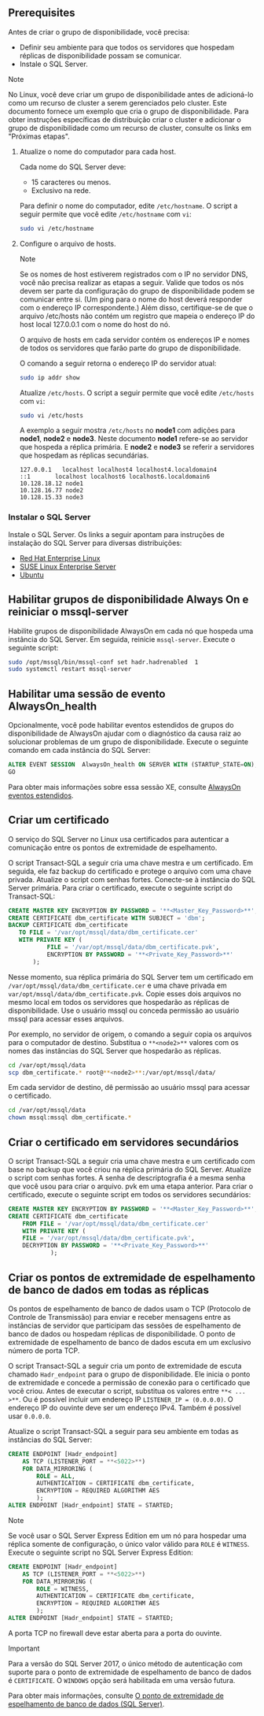 ## <a name="prerequisites"></a>Prerequisites

Antes de criar o grupo de disponibilidade, você precisa:

- Definir seu ambiente para que todos os servidores que hospedam réplicas de disponibilidade possam se comunicar.
- Instale o SQL Server.

>[!NOTE]
>No Linux, você deve criar um grupo de disponibilidade antes de adicioná-lo como um recurso de cluster a serem gerenciados pelo cluster. Este documento fornece um exemplo que cria o grupo de disponibilidade. Para obter instruções específicas de distribuição criar o cluster e adicionar o grupo de disponibilidade como um recurso de cluster, consulte os links em "Próximas etapas".

1. Atualize o nome do computador para cada host.

   Cada nome do SQL Server deve:
   
   - 15 caracteres ou menos.
   - Exclusivo na rede.
   
   Para definir o nome do computador, edite `/etc/hostname`. O script a seguir permite que você edite `/etc/hostname` com `vi`:

   ```bash
   sudo vi /etc/hostname
   ```

2. Configure o arquivo de hosts.

    >[!NOTE]
    >Se os nomes de host estiverem registrados com o IP no servidor DNS, você não precisa realizar as etapas a seguir. Valide que todos os nós devem ser parte da configuração do grupo de disponibilidade podem se comunicar entre si. (Um ping para o nome do host deverá responder com o endereço IP correspondente.) Além disso, certifique-se de que o arquivo /etc/hosts não contém um registro que mapeia o endereço IP do host local 127.0.0.1 com o nome do host do nó.
    >

   O arquivo de hosts em cada servidor contém os endereços IP e nomes de todos os servidores que farão parte do grupo de disponibilidade. 

   O comando a seguir retorna o endereço IP do servidor atual:

   ```bash
   sudo ip addr show
   ```

   Atualize `/etc/hosts`. O script a seguir permite que você edite `/etc/hosts` com `vi`:

   ```bash
   sudo vi /etc/hosts
   ```

   A exemplo a seguir mostra `/etc/hosts` no **node1** com adições para **node1**, **node2** e **node3**. Neste documento **node1** refere-se ao servidor que hospeda a réplica primária. E **node2** e **node3** se referir a servidores que hospedam as réplicas secundárias.

    ```
    127.0.0.1   localhost localhost4 localhost4.localdomain4
    ::1       localhost localhost6 localhost6.localdomain6
    10.128.18.12 node1
    10.128.16.77 node2
    10.128.15.33 node3
    ```

### <a name="install-sql-server"></a>Instalar o SQL Server

Instale o SQL Server. Os links a seguir apontam para instruções de instalação do SQL Server para diversas distribuições: 

- [Red Hat Enterprise Linux](../linux/quickstart-install-connect-red-hat.md)
- [SUSE Linux Enterprise Server](../linux/quickstart-install-connect-suse.md)
- [Ubuntu](../linux/quickstart-install-connect-ubuntu.md)

## <a name="enable-alwayson-availability-groups-and-restart-mssql-server"></a>Habilitar grupos de disponibilidade Always On e reiniciar o mssql-server

Habilite grupos de disponibilidade AlwaysOn em cada nó que hospeda uma instância do SQL Server. Em seguida, reinicie `mssql-server`. Execute o seguinte script:

```bash
sudo /opt/mssql/bin/mssql-conf set hadr.hadrenabled  1
sudo systemctl restart mssql-server
```

##  <a name="enable-an-alwaysonhealth-event-session"></a>Habilitar uma sessão de evento AlwaysOn_health 

Opcionalmente, você pode habilitar eventos estendidos de grupos do disponibilidade de AlwaysOn ajudar com o diagnóstico da causa raiz ao solucionar problemas de um grupo de disponibilidade. Execute o seguinte comando em cada instância do SQL Server: 

```SQL
ALTER EVENT SESSION  AlwaysOn_health ON SERVER WITH (STARTUP_STATE=ON);
GO
```

Para obter mais informações sobre essa sessão XE, consulte [AlwaysOn eventos estendidos](http://msdn.microsoft.com/library/dn135324.aspx).

## <a name="create-a-certificate"></a>Criar um certificado

O serviço do SQL Server no Linux usa certificados para autenticar a comunicação entre os pontos de extremidade de espelhamento. 

O script Transact-SQL a seguir cria uma chave mestra e um certificado. Em seguida, ele faz backup do certificado e protege o arquivo com uma chave privada. Atualize o script com senhas fortes. Conecte-se à instância do SQL Server primária. Para criar o certificado, execute o seguinte script do Transact-SQL:

```SQL
CREATE MASTER KEY ENCRYPTION BY PASSWORD = '**<Master_Key_Password>**';
CREATE CERTIFICATE dbm_certificate WITH SUBJECT = 'dbm';
BACKUP CERTIFICATE dbm_certificate
   TO FILE = '/var/opt/mssql/data/dbm_certificate.cer'
   WITH PRIVATE KEY (
           FILE = '/var/opt/mssql/data/dbm_certificate.pvk',
           ENCRYPTION BY PASSWORD = '**<Private_Key_Password>**'
       );
```

Nesse momento, sua réplica primária do SQL Server tem um certificado em `/var/opt/mssql/data/dbm_certificate.cer` e uma chave privada em `var/opt/mssql/data/dbm_certificate.pvk`. Copie esses dois arquivos no mesmo local em todos os servidores que hospedarão as réplicas de disponibilidade. Use o usuário mssql ou conceda permissão ao usuário mssql para acessar esses arquivos. 

Por exemplo, no servidor de origem, o comando a seguir copia os arquivos para o computador de destino. Substitua o `**<node2>**` valores com os nomes das instâncias do SQL Server que hospedarão as réplicas. 

```bash
cd /var/opt/mssql/data
scp dbm_certificate.* root@**<node2>**:/var/opt/mssql/data/
```

Em cada servidor de destino, dê permissão ao usuário mssql para acessar o certificado.

```bash
cd /var/opt/mssql/data
chown mssql:mssql dbm_certificate.*
```

## <a name="create-the-certificate-on-secondary-servers"></a>Criar o certificado em servidores secundários

O script Transact-SQL a seguir cria uma chave mestra e um certificado com base no backup que você criou na réplica primária do SQL Server. Atualize o script com senhas fortes. A senha de descriptografia é a mesma senha que você usou para criar o arquivo. pvk em uma etapa anterior. Para criar o certificado, execute o seguinte script em todos os servidores secundários:

```SQL
CREATE MASTER KEY ENCRYPTION BY PASSWORD = '**<Master_Key_Password>**';
CREATE CERTIFICATE dbm_certificate
    FROM FILE = '/var/opt/mssql/data/dbm_certificate.cer'
    WITH PRIVATE KEY (
    FILE = '/var/opt/mssql/data/dbm_certificate.pvk',
    DECRYPTION BY PASSWORD = '**<Private_Key_Password>**'
            );
```

## <a name="create-the-database-mirroring-endpoints-on-all-replicas"></a>Criar os pontos de extremidade de espelhamento de banco de dados em todas as réplicas

Os pontos de espelhamento de banco de dados usam o TCP (Protocolo de Controle de Transmissão) para enviar e receber mensagens entre as instâncias de servidor que participam das sessões de espelhamento de banco de dados ou hospedam réplicas de disponibilidade. O ponto de extremidade de espelhamento de banco de dados escuta em um exclusivo número de porta TCP. 

O script Transact-SQL a seguir cria um ponto de extremidade de escuta chamado `Hadr_endpoint` para o grupo de disponibilidade. Ele inicia o ponto de extremidade e concede a permissão de conexão para o certificado que você criou. Antes de executar o script, substitua os valores entre `**< ... >**`. Ou é possível incluir um endereço IP `LISTENER_IP = (0.0.0.0)`. O endereço IP do ouvinte deve ser um endereço IPv4. Também é possível usar `0.0.0.0`. 

Atualize o script Transact-SQL a seguir para seu ambiente em todas as instâncias do SQL Server: 

```SQL
CREATE ENDPOINT [Hadr_endpoint]
    AS TCP (LISTENER_PORT = **<5022>**)
    FOR DATA_MIRRORING (
        ROLE = ALL,
        AUTHENTICATION = CERTIFICATE dbm_certificate,
        ENCRYPTION = REQUIRED ALGORITHM AES
        );
ALTER ENDPOINT [Hadr_endpoint] STATE = STARTED;
```

>[!NOTE]
>Se você usar o SQL Server Express Edition em um nó para hospedar uma réplica somente de configuração, o único valor válido para `ROLE` é `WITNESS`. Execute o seguinte script no SQL Server Express Edition:

```SQL
CREATE ENDPOINT [Hadr_endpoint]
    AS TCP (LISTENER_PORT = **<5022>**)
    FOR DATA_MIRRORING (
        ROLE = WITNESS,
        AUTHENTICATION = CERTIFICATE dbm_certificate,
        ENCRYPTION = REQUIRED ALGORITHM AES
        );
ALTER ENDPOINT [Hadr_endpoint] STATE = STARTED;
```

A porta TCP no firewall deve estar aberta para a porta do ouvinte.



>[!IMPORTANT]
>Para a versão do SQL Server 2017, o único método de autenticação com suporte para o ponto de extremidade de espelhamento de banco de dados é `CERTIFICATE`. O `WINDOWS` opção será habilitada em uma versão futura.

Para obter mais informações, consulte [O ponto de extremidade de espelhamento de banco de dados (SQL Server)](http://msdn.microsoft.com/library/ms179511.aspx).


